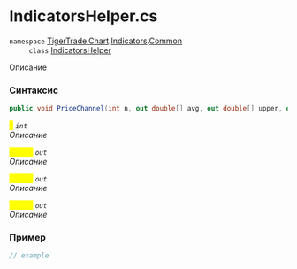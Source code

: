 
# IndicatorsHelper.cs
`namespace` [TigerTrade.Chart](../../../../../TigerTrade.Chart.md).[Indicators](../../../../../TigerTrade.Chart/Indicators.md).[Common](../../../../../TigerTrade.Chart/Indicators/Common.md)  
&nbsp;&nbsp;&nbsp;&nbsp;&nbsp;&nbsp;&nbsp;&nbsp;&nbsp;`class` [IndicatorsHelper](../../IndicatorsHelper.cs.md)

Описание

### Синтаксис
```csharp
public void PriceChannel(int n, out double[] avg, out double[] upper, out double[] lower)
```
<mark style="color:yellow;">`n`</mark> *`int`*  
 *Описание*  
  
<mark style="color:yellow;">`double`</mark> *`out`*  
 *Описание*  
  
<mark style="color:yellow;">`double`</mark> *`out`*  
 *Описание*  
  
<mark style="color:yellow;">`double`</mark> *`out`*  
 *Описание*  
  


### Пример  
```csharp
// example
```
                    
                    